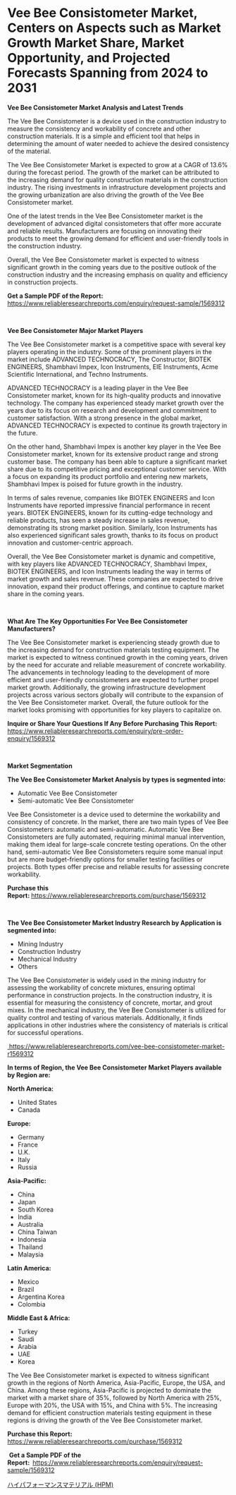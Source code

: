<p><h1>Vee Bee Consistometer Market, Centers on Aspects such as Market Growth Market Share, Market Opportunity, and Projected Forecasts Spanning from 2024 to 2031</h1></p><p><strong>Vee Bee Consistometer Market Analysis and Latest Trends</strong></p>
<p><p>The Vee Bee Consistometer is a device used in the construction industry to measure the consistency and workability of concrete and other construction materials. It is a simple and efficient tool that helps in determining the amount of water needed to achieve the desired consistency of the material.</p><p>The Vee Bee Consistometer Market is expected to grow at a CAGR of 13.6% during the forecast period. The growth of the market can be attributed to the increasing demand for quality construction materials in the construction industry. The rising investments in infrastructure development projects and the growing urbanization are also driving the growth of the Vee Bee Consistometer market.</p><p>One of the latest trends in the Vee Bee Consistometer market is the development of advanced digital consistometers that offer more accurate and reliable results. Manufacturers are focusing on innovating their products to meet the growing demand for efficient and user-friendly tools in the construction industry.</p><p>Overall, the Vee Bee Consistometer market is expected to witness significant growth in the coming years due to the positive outlook of the construction industry and the increasing emphasis on quality and efficiency in construction projects.</p></p>
<p><strong>Get a Sample PDF of the Report:&nbsp;</strong> <a href="https://www.reliableresearchreports.com/enquiry/request-sample/1569312">https://www.reliableresearchreports.com/enquiry/request-sample/1569312</a></p>
<p>&nbsp;</p>
<p><strong>Vee Bee Consistometer Major Market Players</strong></p>
<p><p>The Vee Bee Consistometer market is a competitive space with several key players operating in the industry. Some of the prominent players in the market include ADVANCED TECHNOCRACY, The Constructor, BIOTEK ENGINEERS, Shambhavi Impex, Icon Instruments, EIE Instruments, Acme Scientific International, and Techno Instruments.</p><p>ADVANCED TECHNOCRACY is a leading player in the Vee Bee Consistometer market, known for its high-quality products and innovative technology. The company has experienced steady market growth over the years due to its focus on research and development and commitment to customer satisfaction. With a strong presence in the global market, ADVANCED TECHNOCRACY is expected to continue its growth trajectory in the future.</p><p>On the other hand, Shambhavi Impex is another key player in the Vee Bee Consistometer market, known for its extensive product range and strong customer base. The company has been able to capture a significant market share due to its competitive pricing and exceptional customer service. With a focus on expanding its product portfolio and entering new markets, Shambhavi Impex is poised for future growth in the industry.</p><p>In terms of sales revenue, companies like BIOTEK ENGINEERS and Icon Instruments have reported impressive financial performance in recent years. BIOTEK ENGINEERS, known for its cutting-edge technology and reliable products, has seen a steady increase in sales revenue, demonstrating its strong market position. Similarly, Icon Instruments has also experienced significant sales growth, thanks to its focus on product innovation and customer-centric approach.</p><p>Overall, the Vee Bee Consistometer market is dynamic and competitive, with key players like ADVANCED TECHNOCRACY, Shambhavi Impex, BIOTEK ENGINEERS, and Icon Instruments leading the way in terms of market growth and sales revenue. These companies are expected to drive innovation, expand their product offerings, and continue to capture market share in the coming years.</p></p>
<p>&nbsp;</p>
<p><strong>What Are The Key Opportunities For Vee Bee Consistometer Manufacturers?</strong></p>
<p><p>The Vee Bee Consistometer market is experiencing steady growth due to the increasing demand for construction materials testing equipment. The market is expected to witness continued growth in the coming years, driven by the need for accurate and reliable measurement of concrete workability. The advancements in technology leading to the development of more efficient and user-friendly consistometers are expected to further propel market growth. Additionally, the growing infrastructure development projects across various sectors globally will contribute to the expansion of the Vee Bee Consistometer market. Overall, the future outlook for the market looks promising with opportunities for key players to capitalize on.</p></p>
<p><strong>Inquire or Share Your Questions If Any Before Purchasing This Report:</strong> <a href="https://www.reliableresearchreports.com/enquiry/pre-order-enquiry/1569312">https://www.reliableresearchreports.com/enquiry/pre-order-enquiry/1569312</a></p>
<p>&nbsp;</p>
<p><strong>Market Segmentation</strong></p>
<p><strong>The Vee Bee Consistometer Market Analysis by types is segmented into:</strong></p>
<p><ul><li>Automatic Vee Bee Consistometer</li><li>Semi-automatic Vee Bee Consistometer</li></ul></p>
<p><p>Vee Bee Consistometer is a device used to determine the workability and consistency of concrete. In the market, there are two main types of Vee Bee Consistometers: automatic and semi-automatic. Automatic Vee Bee Consistometers are fully automated, requiring minimal manual intervention, making them ideal for large-scale concrete testing operations. On the other hand, semi-automatic Vee Bee Consistometers require some manual input but are more budget-friendly options for smaller testing facilities or projects. Both types offer precise and reliable results for assessing concrete workability.</p></p>
<p><strong>Purchase this Report:&nbsp;</strong><a href="https://www.reliableresearchreports.com/purchase/1569312">https://www.reliableresearchreports.com/purchase/1569312</a></p>
<p>&nbsp;</p>
<p><strong>The Vee Bee Consistometer Market Industry Research by Application is segmented into:</strong></p>
<p><ul><li>Mining Industry</li><li>Construction Industry</li><li>Mechanical Industry</li><li>Others</li></ul></p>
<p><p>The Vee Bee Consistometer is widely used in the mining industry for assessing the workability of concrete mixtures, ensuring optimal performance in construction projects. In the construction industry, it is essential for measuring the consistency of concrete, mortar, and grout mixes. In the mechanical industry, the Vee Bee Consistometer is utilized for quality control and testing of various materials. Additionally, it finds applications in other industries where the consistency of materials is critical for successful operations.</p></p>
<p><a href="https://www.reliableresearchreports.com/vee-bee-consistometer-market-r1569312">&nbsp;https://www.reliableresearchreports.com/vee-bee-consistometer-market-r1569312</a></p>
<p><strong>In terms of Region, the Vee Bee Consistometer Market Players available by Region are:</strong></p>
<p>
    <p> <strong> North America: </strong>
        <ul>
            <li>United States</li>
            <li>Canada</li>
        </ul>
        </p> 
    <p> <strong> Europe: </strong>
        <ul>
            <li>Germany</li>
            <li>France</li>
            <li>U.K.</li>
            <li>Italy</li>
            <li>Russia</li>
        </ul>
        </p> 
    <p> <strong> Asia-Pacific: </strong>
        <ul>
            <li>China</li>
            <li>Japan</li>
            <li>South Korea</li>
            <li>India</li>
            <li>Australia</li>
            <li>China Taiwan</li>
            <li>Indonesia</li>
            <li>Thailand</li>
            <li>Malaysia</li>
        </ul>
        </p> 
    <p> <strong> Latin America: </strong>
        <ul>
            <li>Mexico</li>
            <li>Brazil</li>
            <li>Argentina Korea</li>
            <li>Colombia</li>
        </ul>
        </p> 
    <p> <strong> Middle East & Africa: </strong>
        <ul>
            <li>Turkey</li>
            <li>Saudi</li>
            <li>Arabia</li>
            <li>UAE</li>
            <li>Korea</li>
        </ul>
    </p>
    </p>
<p><p>The Vee Bee Consistometer market is expected to witness significant growth in the regions of North America, Asia-Pacific, Europe, the USA, and China. Among these regions, Asia-Pacific is projected to dominate the market with a market share of 35%, followed by North America with 25%, Europe with 20%, the USA with 15%, and China with 5%. The increasing demand for efficient construction materials testing equipment in these regions is driving the growth of the Vee Bee Consistometer market.</p></p>
<p><strong>Purchase this Report: </strong><a href="https://www.reliableresearchreports.com/purchase/1569312">https://www.reliableresearchreports.com/purchase/1569312</a></p>
<p>&nbsp;<strong>Get a Sample PDF of the Report:&nbsp;&nbsp;</strong><a href="https://www.reliableresearchreports.com/enquiry/request-sample/1569312">https://www.reliableresearchreports.com/enquiry/request-sample/1569312</a></p>
<p><strong></strong></p>
<p><p><a href="https://github.com/oqxogxyvqe90775/Market-Research-Report-List-2/blob/main/2700794108399.md">ハイパフォーマンスマテリアル (HPM)</a></p></p>